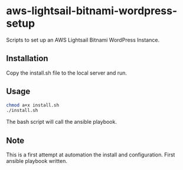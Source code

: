 # aws-lightsail-bitnami-wordpress-setup

Scripts to set up an AWS Lightsail Bitnami WordPress Instance.  

## Installation

Copy the install.sh file to the local server and run.


## Usage

```bash
chmod a+x install.sh
./install.sh
```
The bash script will call the ansible playbook.

## Note
This is a first attempt at automation the install and configuration.  First ansible playbook written.

